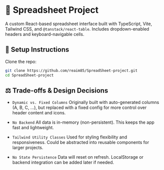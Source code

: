 # 🧮 Spreadsheet Project

A custom React-based spreadsheet interface built with TypeScript, Vite, Tailwind CSS, and `@tanstack/react-table`. Includes dropdown-enabled headers and keyboard-navigable cells.

## 🔧 Setup Instructions

Clone the repo:

```bash
git clone https://github.com/reaim85/SpreadSheet-project.git
cd SpreadSheet-project
```

## ⚖️ Trade-offs & Design Decisions

- `Dynamic vs. Fixed Columns`
  Originally built with auto-generated columns (A, B, C, ...), but replaced with a fixed config for more control over header content and icons.

- `No Backend`
  All data is in-memory (non-persistent). This keeps the app fast and lightweight.
- `Tailwind Utility Classes`
  Used for styling flexibility and responsiveness. Could be abstracted into reusable components for larger projects.

- `No State Persistence`
  Data will reset on refresh. LocalStorage or backend integration can be added later if needed.
